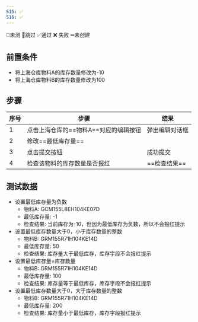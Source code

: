 ```yaml
---
S15: ✅
S16: ✅
---
```

◻️未测    🚫跳过     ✅通过    ❌ 失败    ➖未创建

## 前置条件

- 将上海仓库物料A的库存数量修改为-10
- 将上海仓库物料B的库存数量修改为100

## 步骤

| 序号  | 步骤                    | 结果       |
| --- | --------------------- | -------- |
| 1   | 点击上海仓库的==物料A==对应的编辑按钮 | 弹出编辑对话框  |
| 2   | 修改==最低库存量==           |          |
| 3   | 点击提交按钮                | 成功提交     |
| 4   | 检查该物料的库存数量是否报红        | ==检查结果== |

## 测试数据

- 设置最低库存量为负数
	- 物料A: GCM155L8EH104KE07D
	- 最低库存量: -1
	- 检查结果: 当前库存为-10，但因为最低库存为负数，所以不会报红提示
- 设置最低库存数量大于0，小于库存数量的整数
	- 物料B: GRM155R71H104KE14D
	- 最低库存量: 50
	- 检查结果: 库存量大于最低库存，库存字段不会报红提示
- 设置最低库存量=库存数量
	- 物料B: GRM155R71H104KE14D
	- 最低库存量: 100
	- 检查结果: 库存量等于最低库存，库存字段不会报红提示
- 设置最低库存数量大于0，大于库存数量的整数
	- 物料B: GRM155R71H104KE14D
	- 最低库存量: 200
	- 检查结果: 库存量小于最低库存，库存字段报红提示
